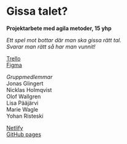 # Gissa talet?

**Projektarbete med agila metoder, 15 yhp**

*Ett spel mot bottar där man ska gissa rätt tal.*  
*Svarar man rätt så har man vunnit!*

[Trello](https://trello.com/b/J0bT5ZYt/quiz)  
[Figma](https://www.figma.com/file/MnzbqKDGMdVWdtIWcOLtRd/Untitled)

*Gruppmedlemmar*  
Jonas Glingert  
Nicklas Holmqvist  
Olof Wallgren  
Lisa Pääjärvi  
Marie Wagle  
Yohan Risteski  

[Netlify](https://quiz-gissa-talet.netlify.app/)  
[GitHub pages](https://nicklas-holmqvist.github.io/scrum-quiz/)
